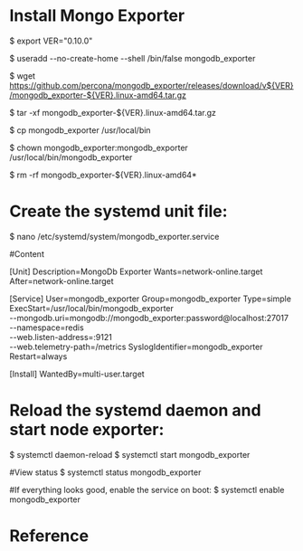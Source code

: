 # Install Mongo Exporter

$ export VER="0.10.0"

$ useradd --no-create-home --shell /bin/false mongodb_exporter

$ wget https://github.com/percona/mongodb_exporter/releases/download/v${VER}/mongodb_exporter-${VER}.linux-amd64.tar.gz

$ tar -xf mongodb_exporter-${VER}.linux-amd64.tar.gz

$ cp mongodb_exporter /usr/local/bin

$ chown mongodb_exporter:mongodb_exporter /usr/local/bin/mongodb_exporter

$ rm -rf mongodb_exporter-${VER}.linux-amd64*



# Create the systemd unit file:

$ nano /etc/systemd/system/mongodb_exporter.service

#Content

[Unit]
Description=MongoDb Exporter
Wants=network-online.target
After=network-online.target

[Service]
User=mongodb_exporter
Group=mongodb_exporter
Type=simple
ExecStart=/usr/local/bin/mongodb_exporter \
  --mongodb.uri=mongodb://mongodb_exporter:password@localhost:27017 \
  --namespace=redis \
  --web.listen-address=:9121 \
  --web.telemetry-path=/metrics
SyslogIdentifier=mongodb_exporter
Restart=always

[Install]
WantedBy=multi-user.target


# Reload the systemd daemon and start node exporter:

$ systemctl daemon-reload
$ systemctl start mongodb_exporter

#View status
$ systemctl status mongodb_exporter

#If everything looks good, enable the service on boot:
$ systemctl enable mongodb_exporter


# Reference 
